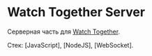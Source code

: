 # Watch Together Server

Серверная часть для [Watch Together](https://github.com/H11rumah/watch-together).

Стек: [JavaScript], [NodeJS], [WebSocket].
